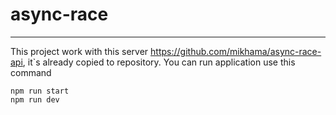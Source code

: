 # async-race
----
This project work with this server https://github.com/mikhama/async-race-api, it\`s already copied to repository.
You can run application use this command

```
npm run start
npm run dev
```